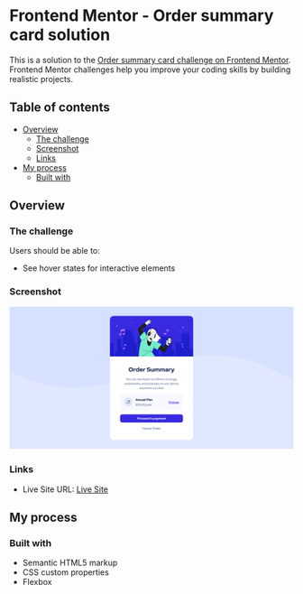 # Frontend Mentor - Order summary card solution

This is a solution to the [Order summary card challenge on Frontend Mentor](https://www.frontendmentor.io/challenges/order-summary-component-QlPmajDUj). Frontend Mentor challenges help you improve your coding skills by building realistic projects.

## Table of contents

- [Overview](#overview)
  - [The challenge](#the-challenge)
  - [Screenshot](#screenshot)
  - [Links](#links)
- [My process](#my-process)
  - [Built with](#built-with)



## Overview

### The challenge

Users should be able to:

- See hover states for interactive elements

### Screenshot

![](screenshot.png)

### Links

- Live Site URL: [Live Site](https://starlesscap.github.io/frontendmentor-ordersummary/)

## My process

### Built with

- Semantic HTML5 markup
- CSS custom properties
- Flexbox

